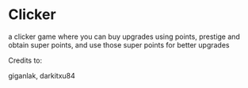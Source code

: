 # Clicker
a clicker game where you can buy upgrades using points, prestige and obtain super points, and use those super points for better upgrades

Credits to:

giganlak, darkitxu84
